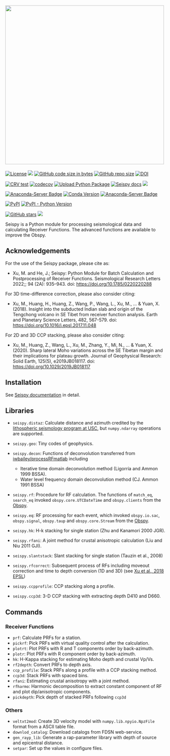 # <img src="https://user-images.githubusercontent.com/7437523/128596331-dc5c5e40-93e1-4d9e-b92d-9c53fe51145a.png" width="500"/> 


[![License](https://img.shields.io/github/license/xumi1993/seispy)]()
[![](https://img.shields.io/github/last-commit/xumi1993/seispy)]()
[![GitHub code size in bytes](https://img.shields.io/github/languages/code-size/xumi1993/seispy)]()
[![GitHub repo size](https://img.shields.io/github/repo-size/xumi1993/seispy)]()
[![DOI](https://zenodo.org/badge/41006349.svg)](https://zenodo.org/badge/latestdoi/41006349)

[![CRV test](https://github.com/xumi1993/seispy/actions/workflows/test.yml/badge.svg?branch=dev)](https://github.com/xumi1993/seispy/actions/workflows/test.yml)
[![codecov](https://codecov.io/gh/xumi1993/seispy/branch/dev/graph/badge.svg?token=XN3E3N6S3V)](https://codecov.io/gh/xumi1993/seispy)
[![Upload Python Package](https://github.com/xumi1993/seispy/actions/workflows/python-publish.yml/badge.svg)](https://github.com/xumi1993/seispy/actions/workflows/python-publish.yml)
[![Seispy docs](https://github.com/xumi1993/seispy/actions/workflows/doc_build.yml/badge.svg)](https://github.com/xumi1993/seispy/actions/workflows/doc_build.yml)
<a href="https://dev.azure.com/conda-forge/feedstock-builds/_build/latest?definitionId=13623&branchName=master">
  <img src="https://dev.azure.com/conda-forge/feedstock-builds/_apis/build/status/seispy-feedstock?branchName=master">
</a> 

[![Anaconda-Server Badge](https://anaconda.org/conda-forge/seispy/badges/version.svg)](https://anaconda.org/conda-forge/seispy)
[![Conda Version](https://img.shields.io/conda/vn/conda-forge/seispy.svg)](https://anaconda.org/conda-forge/seispy)
[![Anaconda-Server Badge](https://anaconda.org/conda-forge/seispy/badges/downloads.svg)](https://anaconda.org/conda-forge/seispy)

[![PyPI](https://img.shields.io/pypi/v/python-seispy)](https://pypi.org/project/python-seispy/)
[![PyPI - Python Version](https://img.shields.io/pypi/pyversions/python-seispy)](https://pypi.org/project/python-seispy/)

[![GitHub stars](https://img.shields.io/github/stars/xumi1993/seispy?style=social)]()
[![](https://img.shields.io/github/forks/xumi1993/seispy?style=social)]()


Seispy is a Python module for processing seismological data and calculating Receiver Functions. The advanced functions are available to improve the Obspy.

## Acknowledgements

For the use of the Seispy package, please cite as:

- Xu, M. and He, J.; Seispy: Python Module for Batch Calculation and Postprocessing of Receiver Functions. Seismological Research Letters 2022;; 94 (2A): 935–943. doi: https://doi.org/10.1785/0220220288

For 3D time-difference correction, please also consider citing:

- Xu, M., Huang, H., Huang, Z., Wang, P., Wang, L., Xu, M., ... & Yuan, X. (2018). Insight into the subducted Indian slab and origin of the Tengchong volcano in SE Tibet from receiver function analysis. Earth and Planetary Science Letters, 482, 567-579. doi: https://doi.org/10.1016/j.epsl.2017.11.048

For 2D and 3D CCP stacking, please also consider citing:

- Xu, M., Huang, Z., Wang, L., Xu, M., Zhang, Y., Mi, N., ... & Yuan, X. (2020). Sharp lateral Moho variations across the SE Tibetan margin and their implications for plateau growth. Journal of Geophysical Research: Solid Earth, 125(5), e2019JB018117. doi: https://doi.org/10.1029/2019JB018117

## Installation

See [Seispy documentation](https://seispy.xumijian.me/installation.html) in detail.
 
## Libraries
- `seispy.distaz`: Calculate distance and azimuth credited by the [lithospheric seismology program at USC](http://www.seis.sc.edu/software/distaz/), but `numpy.ndarray` operations are supported.
- `seispy.geo`: Tiny codes of geophysics.
- `seispy.decon`: Functions of deconvolution transferred from [iwbailey/processRFmatlab](https://github.com/iwbailey/processRFmatlab) including
  - Iterative time domain deconvolution method (Ligorría and Ammon 1999 BSSA). 
  - Water level frequency domain deconvolution method (CJ. Ammon 1991 BSSA)
- `seispy.rf`: Procedure for RF calculation. The functions of `match_eq`, `search_eq` invoked `obspy.core.UTCDateTime` and `obspy.clients` from the [Obspy](https://docs.obspy.org/).
- `seispy.eq`: RF processing for each event, which invoked `obspy.io.sac`, `obspy.signal`, `obspy.taup` and `obspy.core.Stream` from the [Obspy](https://docs.obspy.org/).
- `seispy.hk`: H-k stacking for single station (Zhu and Kanamori 2000 JGR).
- `seispy.rfani`: A joint method for crustal anisotropic calculation (Liu and Niu 2011 GJI).
- `seispy.slantstack`: Slant stacking for single station (Tauzin et al., 2008)
- `seispy.rfcorrect`: Subsequent process of RFs including moveout correction and time to depth conversion (1D and 3D) (see [Xu et al., 2018 EPSL](https://www.sciencedirect.com/science/article/pii/S0012821X17306921?via%3Dihub))
- `seispy.ccpprofile`: CCP stacking along a profile.
- `seispy.ccp3d`: 3-D CCP stacking with extracting depth D410 and D660.

  [lithospheric seismology program at USC]: http://www.seis.sc.edu/software/distaz/
  [scikits-bootstrap]: https://github.com/cgevans/scikits-bootstrap
  [iwbailey/processRFmatlab]: https://github.com/iwbailey/processRFmatlab
  [Obspy]: https://docs.obspy.org/
  [Xu et al., 2018 EPSL]: https://www.sciencedirect.com/science/article/pii/S0012821X17306921?via%3Dihub


## Commands
### Receiver Functions
 * `prf`: Calculate PRFs for a station.
 * `pickrf`: Pick PRFs with virtual quality control after the calculation.
 * `plotrt`: Plot PRFs with R and T components order by back-azimuth.
 * `plotr`: Plot PRFs with R component order by back-azimuth.
 * `hk`: H-Kappa stacking for estimating Moho depth and crustal Vp/Vs.
 * `rf2depth`: Convert PRFs to depth axis.
 * `ccp_profile`: Stack PRFs along a profile with a CCP stacking method.
 * `ccp3d`: Stack PRFs with spaced bins.
 * `rfani`: Estimating crustal anisotropy with a joint method.
 * `rfharmo`: Harmonic decomposition to extract constant component of RF and plot dip/anisotropic components.
 * `pickdepth`: Pick depth of stacked PRFs following `ccp3d`

### Others
 * `veltxt2mod`: Create 3D velocity model with `numpy.lib.npyio.NpzFile` format from a ASCII table file.
 * `downlod_catalog`: Download catalogs from FDSN web-service.
 * `gen_rayp_lib`: Generate a rap-parameter library with depth of source and epicentral distance.
 * `setpar`: Set up the values in configure files.

